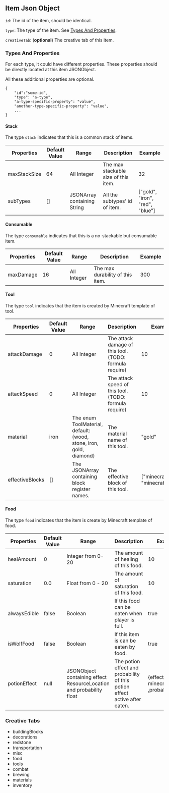 ## Item Json Object
`id`: The id of the item, should be identical.

`type`: The type of the item. See [Types And Properties](#types-and-properties).
 
`creativeTab`: (**optional**) The creative tab of this item.
 
### Types And Properties
For each type, it could have different properties. 
These properties should be directly located at this item JSONObject.

All these additional properties are optional. 
````
{
	"id":"some-id",
	"type": "a-type",
	"a-type-specific-property": "value",
	"another-type-specific-property": "value",
	...
}
````

#### Stack
The type `stack` indicates that this is a common stack of items. 

| Properties   	| Default Value 	| Range                       	| Description                          	| Example                         	|
|--------------	|---------------	|-----------------------------	|--------------------------------------	|---------------------------------	|
| maxStackSize 	| 64            	| All Integer                 	| The max stackable size of this item. 	| 32                              	|
| subTypes     	| []            	| JSONArray containing String 	| All the subtypes' id of item.        	| ["gold", "iron", "red", "blue"] 	|

#### Consumable
The type `consumable` indicates that this is a no-stackable but consumable item.

| Properties 	| Default Value 	| Range                       	| Description                      	| Example                         	|
|------------	|---------------	|-----------------------------	|----------------------------------	|---------------------------------	|
| maxDamage  	| 16            	| All Integer                 	| The max durability of this item. 	| 300                             	|

#### Tool
The type `tool` indicates that the item is created by Minecraft template of tool.

| Properties      	| Default Value 	| Range                                                              	| Description                                             	| Example                              	|
|-----------------	|---------------	|--------------------------------------------------------------------	|---------------------------------------------------------	|--------------------------------------	|
| attackDamage    	| 0             	| All Integer                                                        	| The attack damage of this tool. (TODO: formula require) 	| 10                                   	|
| attackSpeed     	| 0             	| All Integer                                                        	| The attack speed of this tool. (TODO: formula require)  	| 10                                   	|
| material        	| iron          	| The enum ToolMaterial, default: {wood, stone, iron, gold, diamond} 	| The material name of this tool.                         	| "gold"                               	|
| effectiveBlocks 	| []            	| The JSONArray containing block register names.                     	| The effective block of this tool.                       	| ["minecraft:dirt", "minecraft:rock"] 	|

#### Food
The type `food` indicates that the item is create by Minecraft template of food.

| Properties   | Default Value | Range                                                               | Description                                                                 | Example                                    |
|--------------|---------------|---------------------------------------------------------------------|-----------------------------------------------------------------------------|--------------------------------------------|
| healAmount   | 0             | Integer from 0-20                                                   | The amount of healing of this food.                                         | 10                                         |
| saturation   | 0.0           | Float from 0 - 20                                                   | The amount of saturation of this food.                                      | 10                                         |
| alwaysEdible | false         | Boolean                                                             | If this food can be eaten when player is full.                              | true                                       |
| isWolfFood   | false         | Boolean                                                             | If this item is can be eaten by food.                                       | true                                       |
| potionEffect | null          | JSONObject containing effect ResourceLocation and probability float | The potion effect and probability of this potion effect active after eaten. | {effect: minecraft:speed ,probability:0.3} |
### Creative Tabs
- buildingBlocks 
- decorations 
- redstone 
- transportation 
- misc 
- food 
- tools 
- combat 
- brewing 
- materials 
- inventory
